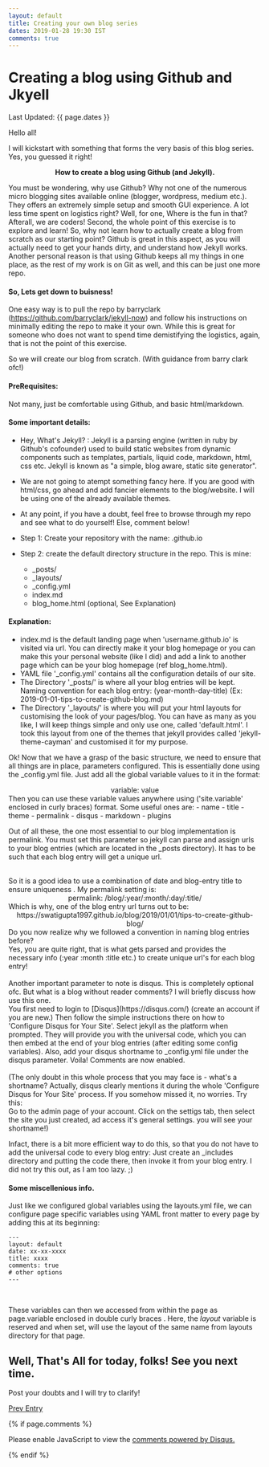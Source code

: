 ```yaml
---
layout: default
title: Creating your own blog series
dates: 2019-01-28 19:30 IST
comments: true
---
```

# Creating a blog using Github and Jkyell
Last Updated: {{ page.dates }}

Hello all!

I will kickstart with something that forms the very basis of this blog series. Yes, you guessed it right! <b><center>How to create a blog using Github (and Jekyll).</center></b>

You must be wondering, why use Github? Why not one of the numerous micro blogging sites available online (blogger, wordpress, medium etc.). They offers an extremely simple setup and smooth GUI experience. A lot less time spent on logistics right? 
Well, for one, Where is the fun in that? Afterall, we are coders!  Second, the whole point of this exercise is to explore and learn! So, why not learn how to actually create a blog from scratch as our starting point? Github is great in this aspect, as you will actually need to get your hands dirty, and understand how Jekyll works. <br />
Another personal reason is that using Github keeps all my things in one place, as the rest of my work is on Git as well, and this can be just one more repo.

#### So, Lets get down to buisness!

One easy way is to pull the repo by barryclark (https://github.com/barryclark/jekyll-now) and follow his instructions on minimally editing the repo to make it your own. While this is great for someone who does not want to spend time demistifying the logistics, again, that is not the point of this exercise.

So we will create our blog from scratch. (With guidance from barry clark ofc!)

#### PreRequisites: 
Not many, just be comfortable using Github, and basic html/markdown.

#### Some important details:
- Hey, What's Jekyll? : Jekyll is a parsing engine (written in ruby by Github's cofounder) used to build static websites from dynamic components such as templates, partials, liquid code, markdown, html, css etc. Jekyll is known as "a simple, blog aware, static site generator".
- We are not going to atempt something fancy here. If you are good with html/css, go ahead and add fancier elements to the blog/website. I will be using one of the already available themes.
- At any point, if you have a doubt, feel free to browse through my repo and see what to do yourself! Else, comment below!

- Step 1: Create your repository with the name: <username>.github.io 
- Step 2: create the default directory structure in the repo. This is mine:
  * _posts/
  * _layouts/
  * _config.yml
  * index.md
  * blog_home.html (optional, See Explanation)
  
#### Explanation: <br />
- index.md is the default landing page when 'username.github.io' is visited via url. You can directly make it your blog homepage or you can make this your personal website (like I did) and add a link to another page which can be your blog homepage (ref blog_home.html). 
- YAML file '_config.yml' contains all the configuration details of our site.
- The Directory '_posts/' is where all your blog entries will be kept. Naming convention for each blog entry: (year-month-day-title) (Ex: 2019-01-01-tips-to-create-github-blog.md) 
- The Directory '_layouts/' is where you will put your html layouts for customising the look of your pages/blog. You can have as many as you like, I will keep things simple and only use one, called 'default.html'. I took this layout from one of the themes that jekyll provides called 'jekyll-theme-cayman' and customised it for my purpose. 
 
Ok! Now that we have a grasp of the basic structure, we need to ensure that all things are in place, parameters configured. This is essentially done using the _config.yml file. Just add all the global variable values to it in the format:
<center>variable: value</center>
Then you can use these variable values anywhere using ('site.variable' enclosed in curly braces) format.
Some useful ones are:
- name 
- title
- theme
- permalink
- disqus
- markdown
- plugins
<br />
<p>
Out of all these, the one most essential to our blog implementation is permalink. You must set this parameter so jekyll can parse and assign urls to your blog entries (which are located in the _posts directory). It has to be such that each blog entry will get a unique url. </p>
 <br />
So it is a good idea to use a combination of date and blog-entry title to ensure uniqueness . 
My permalink setting is: 
<center> permalink: /blog/:year/:month/:day/:title/ </center>
Which is why, one of the blog entry url turns out to be: 
<center> https://swatigupta1997.github.io/blog/2019/01/01/tips-to-create-github-blog/ </center>
Do you now realize why we followed a convention in naming blog entries before? <br />
Yes, you are quite right, that is what gets parsed and provides the necessary info (:year :month :title etc.) to create unique url's for each blog entry!
<br /> <br />
Another important parameter to note is disqus. This is completely optional ofc. But what is a blog without reader comments?
I will briefly discuss how use this one. <br />
You first need to login to [Disqus](https://disqus.com/) (create an account if you are new.) Then follow the simple instructions there on how to 'Configure Disqus for Your Site'. Select jekyll as the platform when prompted. They will provide you with the universal code, which you can then embed at the end of your blog entries (after editing some config variables). Also, add your disqus shortname to _config.yml file under the disqus parameter. Voila! Comments are now enabled.
<br /> <br />
(The only doubt in this whole process that you may face is - what's a shortname? 
Actually, disqus clearly mentions it during the whole 'Configure Disqus for Your Site' process. If you somehow missed it, no worries. Try this: <br />
Go to the admin page of your account. Click on the settigs tab, then select the site you just created, ad access it's general settings. you will see your shortname!) <br />

Infact, there is a bit more efficient way to do this, so that you do not have to add the universal code to every blog entry:  Just create an _includes directory and putting the code there, then invoke it from your blog entry. I did not try this out, as I am too lazy. ;)
<br />
#### Some miscellenious info. 

Just like we configured global variables using the layouts.yml file, we can configure page specific variables using YAML front matter to every page by adding this at its beginning: 
<br />

```
---
layout: default
date: xx-xx-xxxx
title: xxxx
comments: true
# other options
---
```
<br />

These variables can then we accessed from within the page as page.variable enclosed in double curly braces . Here, the _layout_ variable is reserved and when set, will use the layout of the same name from layouts directory for that page.
<br />

## Well, That's All for today, folks! See you next time.
Post your doubts and I will try to clarify!

[Prev Entry](https://swatigupta1997.github.io/blog/2019/01/01/to-new-beginnings/)



{% if page.comments %}

<div id="disqus_thread"></div>
<script>

/**
*  RECOMMENDED CONFIGURATION VARIABLES: EDIT AND UNCOMMENT THE SECTION BELOW TO INSERT DYNAMIC VALUES FROM YOUR PLATFORM OR CMS.
*  LEARN WHY DEFINING THESE VARIABLES IS IMPORTANT: https://disqus.com/admin/universalcode/#configuration-variables*/
/*
var disqus_config = function () {
this.page.url = https://swatigupta1997.github.io/blog/2019/01/01/tips-to-create-github-blog/  // Replace PAGE_URL with your page's canonical URL variable
this.page.identifier = {{ page.title }}; // Replace PAGE_IDENTIFIER with your page's unique identifier variable
};
*/
(function() { // DON'T EDIT BELOW THIS LINE
var d = document, s = d.createElement('script');
s.src = 'https://swatiguptablog-1.disqus.com/embed.js';
s.setAttribute('data-timestamp', +new Date());
(d.head || d.body).appendChild(s);
})();
</script>
<noscript>Please enable JavaScript to view the <a href="https://disqus.com/?ref_noscript">comments powered by Disqus.</a></noscript>
                            

{% endif %}

